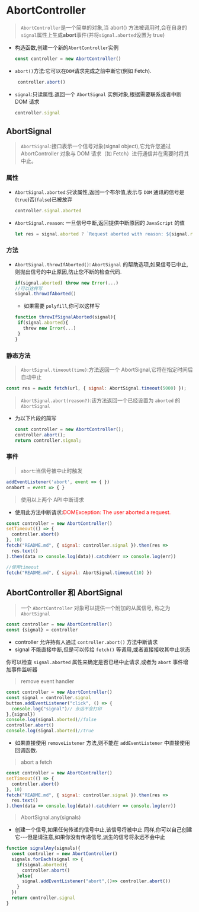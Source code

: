 
# AbortController

>`AbortController`是一个简单的对象,当 abort() 方法被调用时,会在自身的`signal`属性上生成**abort**事件(并将`signal.aborted`设置为 true)

* 构造函数,创建一个新的`AbortController`实例

  ```js
  const controller = new AbortController()
  ```

* `abort()`方法:它可以在`DOM`请求完成之前中断它(例如 Fetch).

   ```js
    controller.abort()
    ```

* `signal`:只读属性.返回一个 `AbortSignal` 实例对象,根据需要联系或者中断 DOM 请求

   ```js
   controller.signal
   ```

## AbortSignal

> `AbortSignal`:接口表示一个信号对象(signal object),它允许您通过 AbortController 对象与 DOM 请求（如 Fetch）进行通信并在需要时将其中止。

### 属性

* `AbortSignal.aborted`:只读属性,返回一个布尔值,表示与 `DOM` 通讯的信号是(`true`)否(`false`)已被放弃

    ```js
    controller.signal.aborted
    ```

* `AbortSignal.reason`: 一旦信号中断,返回提供中断原因的 `JavaScript` 的值

   ```js
   let res = signal.aborted ? `Request aborted with reason: ${signal.reason}` : 'Request not aborted'
   ```

### **方法**

* `AbortSignal.throwIfAborted()`: `AbortSignal` 的帮助选项,如果信号已中止,则抛出信号的中止原因,防止您不断的检查代码.

   ```js
   if(signal.aborted) throw new Error(...)
   //可以这样写
   signal.throwIfAborted()
   ```

  * 如果需要 `polyfill`,你可以这样写

   ```js
   function throwIfSignalAborted(signal){
    if(signal.aborted){
      threw new Error(...)
    }
   }
   ```

### **静态方法**

>`AbortSignal.timeout(time)`:方法返回一个 AbortSignal,它将在指定时间后自动中止

   ```js
   const res = await fetch(url, { signal: AbortSignal.timeout(5000) });
   ```

>`AbortSignal.abort(reason?)`:该方法返回一个已经设置为 `aborted` 的 `AbortSignal`

* 为以下片段的简写

   ```js
   const controller = new AbortController();
   controller.abort();
   return controller.signal;
   ```

### **事件**

>`abort`:当信号被中止时触发

   ```js
   addEventListener('abort', event => { })
   onabort = event => { }
   ```

> 使用以上两个 API 中断请求

* 使用此方法中断请求:<span style="color:red">DOMException: The user aborted a request.</span>

```js
const controller = new AbortController()
setTimeout(() => {
  controller.abort()
}, 10)
fetch("README.md", { signal: controller.signal }).then(res =>
  res.text()
).then(data => console.log(data)).catch(err => console.log(err))

//使用timeout
fetch("README.md", { signal: AbortSignal.timeout(10) })
```

## AbortController 和 AbortSignal

> 一个 `AbortController` 对象可以提供一个附加的从属信号, 称之为 `AbortSignal`

```js
const controller = new AbortController()
const {signal} = controller
```

* controller 允许持有人通过 `controller.abort()` 方法中断请求
* signal 不能直接中断,但是可以传给 `fetch()` 等调用,或者直接接收其中止状态

你可以检查 `signal.aborted` 属性来确定是否已经中止请求,或者为 `abort` 事件增加事件监听器

>remove event handler

```js
const controller = new AbortController()
const signal = controller.signal
button.addEventListener("click", () => {
  console.log("signal")// 永远不会打印
},{signal})
console.log(signal.aborted)//false
controller.abort()
console.log(signal.aborted)//true
```

* 如果直接使用 `removeListener` 方法,则不能在 `addEventListener` 中直接使用回调函数.

> abort a fetch

```js
const controller = new AbortController()
setTimeout(() => {
  controller.abort()
}, 10)
fetch("README.md", { signal: controller.signal }).then(res =>
  res.text()
).then(data => console.log(data)).catch(err => console.log(err))
```

> AbortSignal.any(signals)

* 创建一个信号,如果任何传递的信号中止,该信号将被中止.同样,你可以自己创建它---但是请注意,如果你没有传递信号,派生的信号将永远不会中止

```js
function signalAny(signals){
  const controller = new AbortController()
  signals.forEach(signal => {
    if(signal.aborted){
      controller.abort()    
    }else{
      signal.addEventListener("abort",()=> controller.abort())
    }
  })
  return controller.signal
}
```
